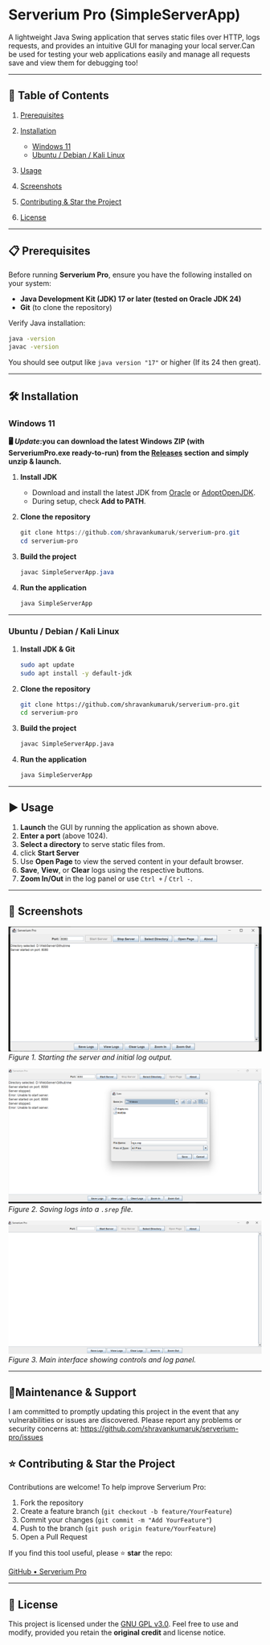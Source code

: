 # Serverium Pro (SimpleServerApp)

A lightweight Java Swing application that serves static files over HTTP, logs requests, and provides an intuitive GUI for managing your local server.Can be used for testing your web applications easily and manage all requests save and view them for debugging too!

---




## 🚀 Table of Contents

1. [Prerequisites](#prerequisites)
2. [Installation](#installation)

   * [Windows 11](#windows-11)
   * [Ubuntu / Debian / Kali Linux](#ubuntu--debian--kali-linux)
3. [Usage](#usage)
4. [Screenshots](#screenshots)
5. [Contributing & Star the Project](#contributing--star-the-project)
6. [License](#license)

---

## 📋 Prerequisites

Before running **Serverium Pro**, ensure you have the following installed on your system:

* **Java Development Kit (JDK) 17 or later (tested on Oracle JDK 24)**
* **Git** (to clone the repository)

Verify Java installation:

```bash
java -version
javac -version
```

You should see output like `java version "17"` or higher (If its 24 then great).

---

## 🛠️ Installation

### Windows 11



**🖥️ *Update*:you can download the latest Windows ZIP (with ServeriumPro.exe ready-to-run) from the [Releases](https://github.com/shravankumaruk/serverium-pro/releases) section and simply unzip & launch.**





1. **Install JDK**

   * Download and install the latest JDK from [Oracle](https://www.oracle.com/java/technologies/javase-downloads.html) or [AdoptOpenJDK](https://adoptium.net/).
   * During setup, check **Add to PATH**.

2. **Clone the repository**

   ```powershell
   git clone https://github.com/shravankumaruk/serverium-pro.git
   cd serverium-pro
   ```

3. **Build the project**

   ```powershell
   javac SimpleServerApp.java
   ```

4. **Run the application**

   ```powershell
   java SimpleServerApp
   ```

---

### Ubuntu / Debian / Kali Linux

1. **Install JDK & Git**

   ```bash
   sudo apt update
   sudo apt install -y default-jdk
   ```

2. **Clone the repository**

   ```bash
   git clone https://github.com/shravankumaruk/serverium-pro.git
   cd serverium-pro
   ```

3. **Build the project**

   ```bash
   javac SimpleServerApp.java
   ```

4. **Run the application**

   ```bash
   java SimpleServerApp
   ```

---

## ▶️ Usage

1. **Launch** the GUI by running the application as shown above.
2. **Enter a port** (above 1024).
3. **Select a directory** to serve static files from.
4. click **Start Server**
5. Use **Open Page** to view the served content in your default browser.
6. **Save**, **View**, or **Clear** logs using the respective buttons.
7. **Zoom In/Out** in the log panel or use `Ctrl +` / `Ctrl -`.

---

## 📸 Screenshots

![Start Server & Logs](images/start.png)  
*Figure 1. Starting the server and initial log output.*

![Save Logs Dialog](images/save.png)  
*Figure 2. Saving logs into a `.srep` file.*

![Main Tool Interface](images/tool.png)  
*Figure 3. Main interface showing controls and log panel.*


---


## 🔧Maintenance & Support 

I am committed to promptly updating this project in the event that any vulnerabilities or issues are discovered. Please report any problems or security concerns at: https://github.com/shravankumaruk/serverium-pro/issues 


## ⭐ Contributing & Star the Project

Contributions are welcome! To help improve Serverium Pro:

1. Fork the repository
2. Create a feature branch (`git checkout -b feature/YourFeature`)
3. Commit your changes (`git commit -m "Add YourFeature"`)
4. Push to the branch (`git push origin feature/YourFeature`)
5. Open a Pull Request

If you find this tool useful, please ⭐ **star** the repo:

[GitHub • Serverium Pro](https://github.com/shravankumaruk/serverium-pro)

---

## 📝 License

This project is licensed under the [GNU GPL v3.0](LICENSE.md). Feel free to use and modify, provided you retain the **original credit** and license notice.
